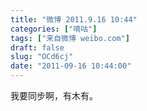 ```yaml
---
title: "微博 2011.9.16 10:44"
categories: ["嘀咕"]
tags: ["来自微博 weibo.com"]
draft: false
slug: "OCd6cj"
date: "2011-09-16 10:44:00"
---
```


<p>我要同步啊，有木有。 ​​​​</p>
